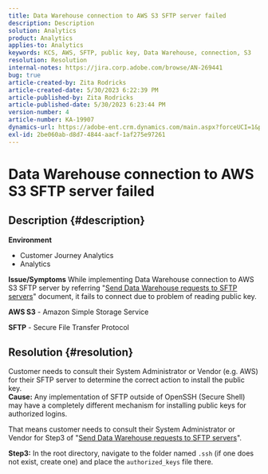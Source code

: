 ```yaml
---
title: Data Warehouse connection to AWS S3 SFTP server failed
description: Description
solution: Analytics
product: Analytics
applies-to: Analytics
keywords: KCS, AWS, SFTP, public key, Data Warehouse, connection, S3
resolution: Resolution
internal-notes: https://jira.corp.adobe.com/browse/AN-269441
bug: true
article-created-by: Zita Rodricks
article-created-date: 5/30/2023 6:22:39 PM
article-published-by: Zita Rodricks
article-published-date: 5/30/2023 6:23:44 PM
version-number: 4
article-number: KA-19907
dynamics-url: https://adobe-ent.crm.dynamics.com/main.aspx?forceUCI=1&pagetype=entityrecord&etn=knowledgearticle&id=55ac85f3-16ff-ed11-8f6e-6045bd006b25
exl-id: 2be060ab-d8d7-4844-aacf-1af275e97261
---
```

# Data Warehouse connection to AWS S3 SFTP server failed

## Description {#description}

<b>Environment</b>
- Customer Journey Analytics
- Analytics



<b>Issue/Symptoms</b>
While implementing Data Warehouse connection to AWS S3 SFTP server by referring "[Send Data Warehouse requests to SFTP servers](https://experienceleague.adobe.com/docs/analytics/export/ftp-and-sftp/secure-file-transfer-protocol/ftp-sftp-dw.html?lang=en)" document, it fails to connect due to problem of reading public key.



<b>AWS S3</b> - Amazon Simple Storage Service

<b>SFTP</b> - Secure File Transfer Protocol


## Resolution {#resolution}

Customer needs to consult their System Administrator or Vendor (e.g. AWS) for their SFTP server to determine the correct action to install the public key.<br><b>Cause:</b>
Any implementation of SFTP outside of OpenSSH (Secure Shell) may have a completely different mechanism for installing public keys for authorized logins.

That means customer needs to consult their System Administrator or Vendor for Step3 of "[Send Data Warehouse requests to SFTP servers](https://experienceleague.adobe.com/docs/analytics/export/ftp-and-sftp/secure-file-transfer-protocol/ftp-sftp-dw.html?lang=en)".

<b>Step3:</b> In the root directory, navigate to the folder named `.ssh` (if one does not exist, create one) and place the `authorized_keys` file there.

